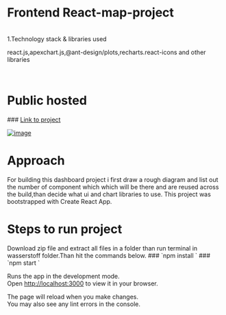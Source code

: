 <h1>Frontend React-map-project</h1>
<br>
<div>1.Technology stack & libraries used</div> 
<p>react.js,apexchart.js,@ant-design/plots,recharts.react-icons and other libraries</p> 
<br>
<h1>Public hosted</h1>
###  <a href="https://react-map-project.netlify.app/">Link to project</a> 

<a href="https://ibb.co/JvH48zP"><img src="https://i.ibb.co/m94wdH7/image.png" alt="image" border="0"></a><br>

<h1>Approach</h1>
For building this dashboard project i first draw a rough diagram and list out the number of component which which will be there and are reused across the build,than decide what ui and chart libraries to use.
This project was bootstrapped with Create React App.

<h1>Steps to run project</h1>
Download zip file and extract all files in a folder than run terminal in wasserstoff folder.Than hit the commands below.
### `npm install `
### `npm start `

Runs the app in the development mode.\
Open [http://localhost:3000](http://localhost:3000) to view it in your browser.

The page will reload when you make changes.\
You may also see any lint errors in the console.

